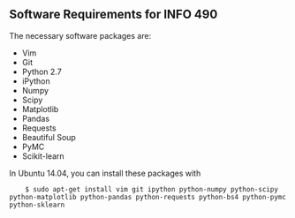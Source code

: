 ## Software Requirements for INFO 490

The necessary software packages are:

- Vim
- Git
- Python 2.7
- iPython
- Numpy
- Scipy
- Matplotlib
- Pandas
- Requests
- Beautiful Soup
- PyMC
- Scikit-learn

In Ubuntu 14.04, you can install these packages with

        $ sudo apt-get install vim git ipython python-numpy python-scipy python-matplotlib python-pandas python-requests python-bs4 python-pymc python-sklearn